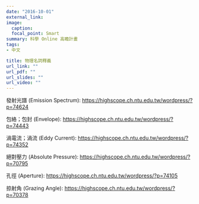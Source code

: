 ```yaml
---
date: "2016-10-01"
external_link: 
image:
  caption: 
  focal_point: Smart
summary: 科學 Online 高瞻計畫
tags:
- 中文

title: 物理名詞釋義
url_link: ""
url_pdf: ""
url_slides: ""
url_video: ""
---
```


發射光譜 (Emission Spectrum): https://highscope.ch.ntu.edu.tw/wordpress/?p=74624

包絡；包封 (Envelope): https://highscope.ch.ntu.edu.tw/wordpress/?p=74443

渦電流；渦流 (Eddy Current): https://highscope.ch.ntu.edu.tw/wordpress/?p=74352

絕對壓力 (Absolute Pressure): https://highscope.ch.ntu.edu.tw/wordpress/?p=70795

孔徑 (Aperture): https://highscope.ch.ntu.edu.tw/wordpress/?p=74105

掠射角 (Grazing Angle): https://highscope.ch.ntu.edu.tw/wordpress/?p=70378